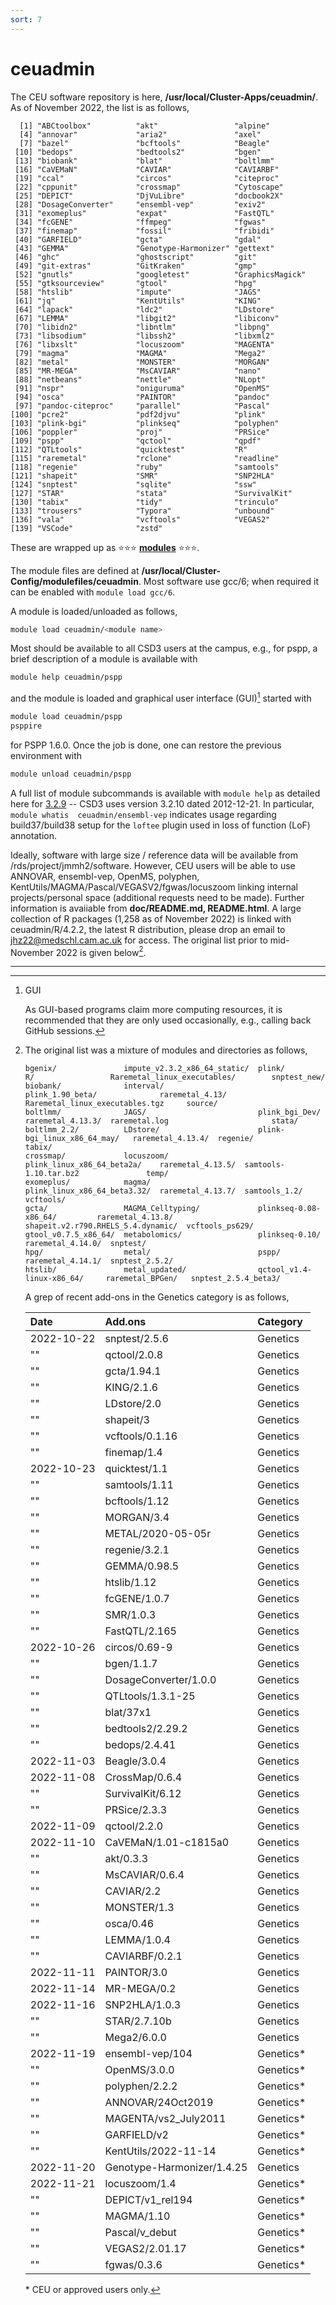 ```yaml
---
sort: 7
---
```


# ceuadmin

The CEU software repository is here, **/usr/local/Cluster-Apps/ceuadmin/**. As of November 2022, the list is as follows,

```
  [1] "ABCtoolbox"          "akt"                 "alpine"
  [4] "annovar"             "aria2"               "axel"
  [7] "bazel"               "bcftools"            "Beagle"
 [10] "bedops"              "bedtools2"           "bgen"
 [13] "biobank"             "blat"                "boltlmm"
 [16] "CaVEMaN"             "CAVIAR"              "CAVIARBF"
 [19] "ccal"                "circos"              "citeproc"
 [22] "cppunit"             "crossmap"            "Cytoscape"
 [25] "DEPICT"              "DjVuLibre"           "docbook2X"
 [28] "DosageConverter"     "ensembl-vep"         "exiv2"
 [31] "exomeplus"           "expat"               "FastQTL"
 [34] "fcGENE"              "ffmpeg"              "fgwas"
 [37] "finemap"             "fossil"              "fribidi"
 [40] "GARFIELD"            "gcta"                "gdal"
 [43] "GEMMA"               "Genotype-Harmonizer" "gettext"
 [46] "ghc"                 "ghostscript"         "git"
 [49] "git-extras"          "GitKraken"           "gmp"
 [52] "gnutls"              "googletest"          "GraphicsMagick"
 [55] "gtksourceview"       "gtool"               "hpg"
 [58] "htslib"              "impute"              "JAGS"
 [61] "jq"                  "KentUtils"           "KING"
 [64] "lapack"              "ldc2"                "LDstore"
 [67] "LEMMA"               "libgit2"             "libiconv"
 [70] "libidn2"             "libntlm"             "libpng"
 [73] "libsodium"           "libssh2"             "libxml2"
 [76] "libxslt"             "locuszoom"           "MAGENTA"
 [79] "magma"               "MAGMA"               "Mega2"
 [82] "metal"               "MONSTER"             "MORGAN"
 [85] "MR-MEGA"             "MsCAVIAR"            "nano"
 [88] "netbeans"            "nettle"              "NLopt"
 [91] "nspr"                "oniguruma"           "OpenMS"
 [94] "osca"                "PAINTOR"             "pandoc"
 [97] "pandoc-citeproc"     "parallel"            "Pascal"
[100] "pcre2"               "pdf2djvu"            "plink"
[103] "plink-bgi"           "plinkseq"            "polyphen"
[106] "poppler"             "proj"                "PRSice"
[109] "pspp"                "qctool"              "qpdf"
[112] "QTLtools"            "quicktest"           "R"
[115] "raremetal"           "rclone"              "readline"
[118] "regenie"             "ruby"                "samtools"
[121] "shapeit"             "SMR"                 "SNP2HLA"
[124] "snptest"             "sqlite"              "ssw"
[127] "STAR"                "stata"               "SurvivalKit"
[130] "tabix"               "tidy"                "trinculo"
[133] "trousers"            "Typora"              "unbound"
[136] "vala"                "vcftools"            "VEGAS2"
[139] "VSCode"              "zstd"
```

These are wrapped up as :star::star::star: **[modules](https://modules.readthedocs.io/en/latest/index.html)** :star::star::star:.

The module files are defined at **/usr/local/Cluster-Config/modulefiles/ceuadmin**. Most software use gcc/6; when required it can be enabled with `module load gcc/6`.

A module is loaded/unloaded as follows,

```bash
module load ceuadmin/<module name>
```

Most should be available to all CSD3 users at the campus, e.g., for pspp, a brief description of a module is available with

```bash
module help ceuadmin/pspp
```

and the module is loaded and graphical user interface (GUI)[^gui] started with

```bash
module load ceuadmin/pspp
psppire
```

for PSPP 1.6.0. Once the job is done, one can restore the previous environment with

```bash
module unload ceuadmin/pspp
```

A full list of module subcommands is available with `module help` as detailed here for 
[3.2.9](https://linux.die.net/man/4/modulefile) -- CSD3 uses version 3.2.10 dated 2012-12-21. In particular, `module whatis 
ceuadmin/ensembl-vep` indicates usage regarding build37/build38 setup for the `loftee` plugin used in loss of function (LoF) 
annotation.

Ideally, software with large size / reference data will be available from /rds/project/jmmh2/software. However, CEU users will be able to use 
ANNOVAR, ensembl-vep, OpenMS, polyphen, KentUtils/MAGMA/Pascal/VEGASV2/fgwas/locuszoom linking internal projects/personal space (additional requests 
need to be made). Further information is avaiiable from **doc/README.md, README.html**. A large collection of R packages (1,258 as of November 2022) 
is linked with ceuadmin/R/4.2.2, the latest R distribution, please drop an email to <jhz22@medschl.cam.ac.uk> for access. The original list prior to 
mid-November 2022 is given below[^original].

---

[^original]:
    The original list was a mixture of modules and directories as follows,

    ```
    bgenix/               impute_v2.3.2_x86_64_static/  plink/                        R/                 Raremetal_linux_executables/        snptest_new/
    biobank/              interval/                     plink_1.90_beta/              raremetal_4.13/    Raremetal_linux_executables.tgz     source/
    boltlmm/              JAGS/                         plink_bgi_Dev/                raremetal_4.13.3/  raremetal.log                       stata/
    boltlmm_2.2/          LDstore/                      plink-bgi_linux_x86_64_may/   raremetal_4.13.4/  regenie/                            tabix/
    crossmap/             locuszoom/                    plink_linux_x86_64_beta2a/    raremetal_4.13.5/  samtools-1.10.tar.bz2               temp/
    exomeplus/            magma/                        plink_linux_x86_64_beta3.32/  raremetal_4.13.7/  samtools_1.2/                       vcftools/
    gcta/                 MAGMA_Celltyping/             plinkseq-0.08-x86_64/         raremetal_4.13.8/  shapeit.v2.r790.RHELS_5.4.dynamic/  vcftools_ps629/
    gtool_v0.7.5_x86_64/  metabolomics/                 plinkseq-0.10/                raremetal_4.14.0/  snptest/
    hpg/                  metal/                        pspp/                         raremetal_4.14.1/  snptest_2.5.2/
    htslib/               metal_updated/                qctool_v1.4-linux-x86_64/     raremetal_BPGen/   snptest_2.5.4_beta3/
    ```

    A grep of recent add-ons in the Genetics category is as follows,

    | Date       | Add.ons                    | Category            |
    | :--------- | :------------------------- | :------------------ |
    | 2022-10-22 | snptest/2.5.6              | Genetics            |
    | ""         | qctool/2.0.8               | Genetics            |
    | ""         | gcta/1.94.1                | Genetics            |
    | ""         | KING/2.1.6                 | Genetics            |
    | ""         | LDstore/2.0                | Genetics            |
    | ""         | shapeit/3                  | Genetics            |
    | ""         | vcftools/0.1.16            | Genetics            |
    | ""         | finemap/1.4                | Genetics            |
    | 2022-10-23 | quicktest/1.1              | Genetics            |
    | ""         | samtools/1.11              | Genetics            |
    | ""         | bcftools/1.12              | Genetics            |
    | ""         | MORGAN/3.4                 | Genetics            |
    | ""         | METAL/2020-05-05r          | Genetics[^metal]    |
    | ""         | regenie/3.2.1              | Genetics            |
    | ""         | GEMMA/0.98.5               | Genetics[^gemma]    |
    | ""         | htslib/1.12                | Genetics            |
    | ""         | fcGENE/1.0.7               | Genetics[^fcgene]   |
    | ""         | SMR/1.0.3                  | Genetics            |
    | ""         | FastQTL/2.165              | Genetics            |
    | 2022-10-26 | circos/0.69-9              | Genetics            |
    | ""         | bgen/1.1.7                 | Genetics            |
    | ""         | DosageConverter/1.0.0      | Genetics            |
    | ""         | QTLtools/1.3.1-25          | Genetics[^qtltools] |
    | ""         | blat/37x1                  | Genetics            |
    | ""         | bedtools2/2.29.2           | Genetics            |
    | ""         | bedops/2.4.41              | Genetics            |
    | 2022-11-03 | Beagle/3.0.4               | Genetics            |
    | 2022-11-08 | CrossMap/0.6.4             | Genetics            |
    | ""         | SurvivalKit/6.12           | Genetics            |
    | ""         | PRSice/2.3.3               | Genetics            |
    | 2022-11-09 | qctool/2.2.0               | Genetics            |
    | 2022-11-10 | CaVEMaN/1.01-c1815a0       | Genetics            |
    | ""         | akt/0.3.3                  | Genetics            |
    | ""         | MsCAVIAR/0.6.4             | Genetics            |
    | ""         | CAVIAR/2.2                 | Genetics            |
    | ""         | MONSTER/1.3                | Genetics            |
    | ""         | osca/0.46                  | Genetics            |
    | ""         | LEMMA/1.0.4                | Genetics[^lemma]    |
    | ""         | CAVIARBF/0.2.1             | Genetics            |
    | 2022-11-11 | PAINTOR/3.0                | Genetics            |
    | 2022-11-14 | MR-MEGA/0.2                | Genetics            |
    | 2022-11-16 | SNP2HLA/1.0.3              | Genetics            |
    | ""         | STAR/2.7.10b               | Genetics            |
    | ""         | Mega2/6.0.0                | Genetics            |
    | 2022-11-19 | ensembl-vep/104            | Genetics\*          |
    | ""         | OpenMS/3.0.0               | Genetics\*[^OpenMS] |
    | ""         | polyphen/2.2.2             | Genetics\*          |
    | ""         | ANNOVAR/24Oct2019          | Genetics\*          |
    | ""         | MAGENTA/vs2_July2011       | Genetics\*          |
    | ""         | GARFIELD/v2                | Genetics\*          |
    | ""         | KentUtils/2022-11-14       | Genetics\*          |
    | 2022-11-20 | Genotype-Harmonizer/1.4.25 | Genetics            |
    | 2022-11-21 | locuszoom/1.4              | Genetics\*[^lz]     |
    | ""         | DEPICT/v1_rel194           | Genetics\*          |
    | ""         | MAGMA/1.10                 | Genetics\*          |
    | ""         | Pascal/v_debut             | Genetics\*          |
    | ""         | VEGAS2/2.01.17             | Genetics\*          |
    | ""         | fgwas/0.3.6                | Genetics\*          |

    \* CEU or approved users only.

[^gui]: GUI

    As GUI-based programs claim more computing resources, it is recommended that they are only used occasionally, e.g., calling back GitHub sessions.

[^metal]: Notes on METAL 2020-05-05r

    This version has options EFFECT_PRINT_PRECISION and STDERR_PRINT_PRECISION (both with default 4) to enable many decimal places.

    The letter `r` as in `2020-05-05r` indicates a replacement of functions in `libsrc/MathStats.cpp` to ensure generality -- [details](files/complaint.pdf) have also been posted to the GitHub page, [https://github.com/statgen/METAL/issues/24](https://github.com/statgen/METAL/issues/24).

    ```
    FATAL ERROR -
    a too large, ITMAX too small in gamma countinued fraction (gcf)

    so the -1.info file could not be generated.
    ```

[^gemma]: Note on compiling from source

    A considerably smaller (1,097,256 vs 22,721,624) executable, /usr/local/Cluster-Apps/ceuadmin/GEMMA/0.98.5/bin, is generated under CSD3 but the original distribution is used by default.

    ```bash
    module load openblas/0.2.15
    make
    ```

[^fcgene]: Alternative site

    See [https://github.com/dr-roshyara/fcgene](https://github.com/dr-roshyara/fcgene)

[^qtltools]: The long version number is 1.3.1-25-g6e49f85f20.

[^lemma]: The documentation indicates a requirement of gcc/9.4, boost/1.78, OpenMP/3.1 and/or Intel MKL Library 2019 Update 1 but it is possible to proceed with gcc/11, cmake-3.19.7-gcc-5.4-5gbsejo, boost-1.66.0-gcc-5.4.0-slpq3un, ceuadmin/bgen/1.1.7.

[^OpenMS]: When OpenMS module is loaded, pyopenms and alphapept also become available.

[^lz]: locuszoom

    The version adds chromosome X data and will have options using INTERVAL data.

